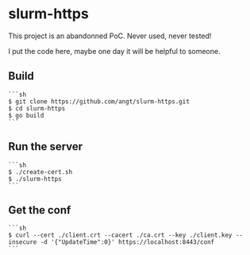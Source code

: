 # slurm-https

This project is an abandonned PoC.
Never used, never tested!

I put the code here, maybe one day it will be helpful to someone.

## Build
    ```sh
    $ git clone https://github.com/angt/slurm-https.git
    $ cd slurm-https
    $ go build
    ```

## Run the server
    ```sh
    $ ./create-cert.sh
    $ ./slurm-https
    ```

## Get the conf
    ```sh
    $ curl --cert ./client.crt --cacert ./ca.crt --key ./client.key --insecure -d '{"UpdateTime":0}' https://localhost:8443/conf
    ```
